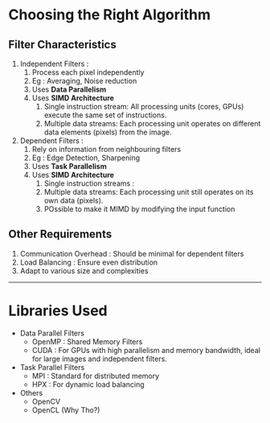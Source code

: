 # Choosing the Right Algorithm

## Filter Characteristics
1. Independent Filters : 
   1. Process each pixel independently
   2. Eg : Averaging, Noise reduction
   3. Uses **Data Parallelism**
   4. Uses **SIMD Architecture**
      1. Single instruction stream: All processing units (cores, GPUs) execute the same set of instructions. 
      2. Multiple data streams: Each processing unit operates on different data elements (pixels) from the image.
2. Dependent Filters :
   1. Rely on information from neighbouring filters
   2. Eg : Edge Detection, Sharpening
   3. Uses **Task Parallelism**
   4. Uses **SIMD Architecture**
      1. Single instruction streams : 
      2. Multiple data streams: Each processing unit still operates on its own data (pixels).
      3. POssible to make it MIMD by modifying the input function

## Other Requirements
1. Communication Overhead : Should be minimal for dependent filters
2. Load Balancing : Ensure even distribution
3. Adapt to various size and complexities

---
# Libraries Used
+ Data Parallel Filters
  + OpenMP : Shared Memory Filters
  + CUDA : For GPUs with high parallelism and memory bandwidth, ideal for large images and independent filters.
+ Task Parallel Filters
  + MPI : Standard for distributed memory
  + HPX : For dynamic load balancing
+ Others
  + OpenCV
  + OpenCL (Why Tho?)
